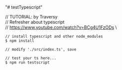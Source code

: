 "# testTypescript" 

// TUTORIAL: by Traversy \
// Refresher about typescript  \
// https://www.youtube.com/watch?v=BCg4U1FzODs  \

```
// install typescript and other node_modules
$ npm install

// modify './src/index.ts', save

// test your ts here...
$ npm run testscript
```
